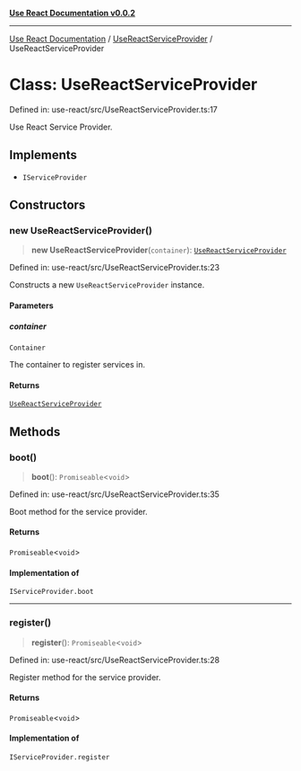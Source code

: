 [**Use React Documentation v0.0.2**](../../README.md)

***

[Use React Documentation](../../modules.md) / [UseReactServiceProvider](../README.md) / UseReactServiceProvider

# Class: UseReactServiceProvider

Defined in: use-react/src/UseReactServiceProvider.ts:17

Use React Service Provider.

## Implements

- `IServiceProvider`

## Constructors

### new UseReactServiceProvider()

> **new UseReactServiceProvider**(`container`): [`UseReactServiceProvider`](UseReactServiceProvider.md)

Defined in: use-react/src/UseReactServiceProvider.ts:23

Constructs a new `UseReactServiceProvider` instance.

#### Parameters

##### container

`Container`

The container to register services in.

#### Returns

[`UseReactServiceProvider`](UseReactServiceProvider.md)

## Methods

### boot()

> **boot**(): `Promiseable`\<`void`\>

Defined in: use-react/src/UseReactServiceProvider.ts:35

Boot method for the service provider.

#### Returns

`Promiseable`\<`void`\>

#### Implementation of

`IServiceProvider.boot`

***

### register()

> **register**(): `Promiseable`\<`void`\>

Defined in: use-react/src/UseReactServiceProvider.ts:28

Register method for the service provider.

#### Returns

`Promiseable`\<`void`\>

#### Implementation of

`IServiceProvider.register`
